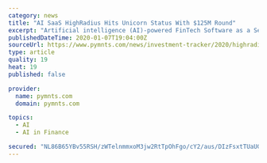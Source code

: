 ```yaml
---
category: news
title: "AI SaaS HighRadius Hits Unicorn Status With $125M Round"
excerpt: "Artificial intelligence (AI)-powered FinTech Software as a Service (SaaS) firm HighRadius raised $125 million in a Series B growth funding round, giving it a unicorn valuation, the company announced on Tuesday (Jan. 7). The funding was led by ICONIQ Capital, with participation from existing investors Susquehanna Growth Equity and Citi Ventures."
publishedDateTime: 2020-01-07T19:04:00Z
sourceUrl: https://www.pymnts.com/news/investment-tracker/2020/highradius-hits-unicorn-status-with-125m-funding/
type: article
quality: 19
heat: 19
published: false

provider:
  name: pymnts.com
  domain: pymnts.com

topics:
  - AI
  - AI in Finance

secured: "NL86B65YBv55RSH/zWTelnmmxoM3jw2RtTpOhFgo/cY2/aus/DIzFsxtTUaUGkv0Lcexq/X/90RDtSzlJ4DX6BJJTjoPJmPpZgqlNg9OrS8PaBH4AEsqVRsItdMfJp4Uy9iSAWJLDU3lQD0KpikV2HcrMIY25hSpLAyqy3U4rLpanGTRRe0jRUAQaw29Qz1RLKRuH56PKZAagcitkTZDj/wvmgz8mIIFzaR2sxXVELL5iTd1gWv2DXJymqnC+oxGfPjU1ukSv4/afB0tvMZ7bBWej600LHjzJa4MEdrGkLXlqJcCoFfTNrS7TWUou1BuPPw0eg8zdx6+4nuEoT7NQXilAh6/aQ+FHtTv+8GGdmY+kBOtgN6anWHUHZ7o/yKcBbPvDI30fJtVP73G+WpZGT7E3nkVH+pDJqgo5aJdNattDxdBH8slrpVHX/P9I2AI7keQPvwISXMb9DkE4TlNiw==;FKwEz3FDXQKjpNvH372SEw=="
---
```


